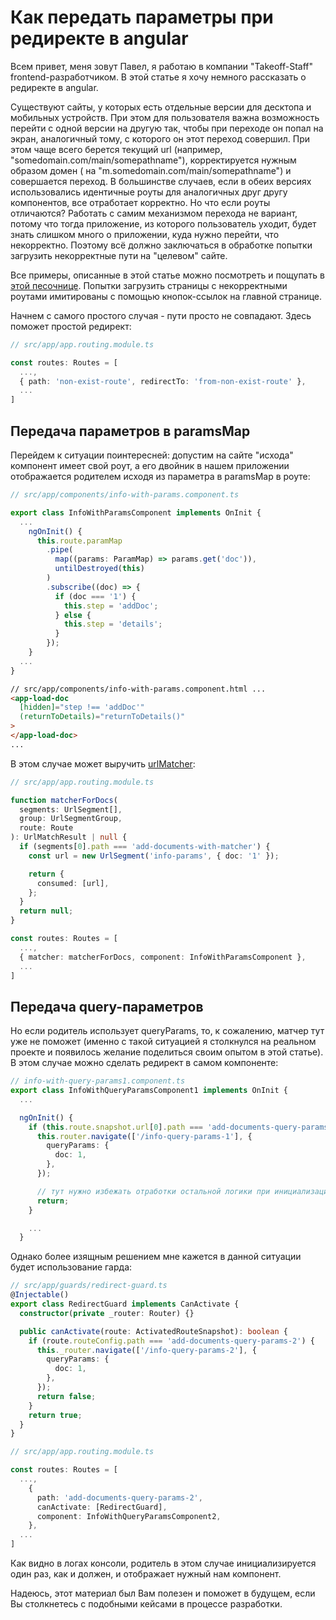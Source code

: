 # Как передать параметры при редиректе в angular

Всем привет, меня зовут Павел, я работаю в компании "Takeoff-Staff" frontend-разработчиком. В этой статье я хочу немного рассказать о редиректе в angular.

Существуют сайты, у которых есть отдельные версии для десктопа и мобильных устройств. При этом для пользователя важна возможность перейти с одной версии на другую так, чтобы при переходе он попал на экран, аналогичный тому, с которого он этот переход совершил. При этом чаще всего берется текущий url (например, "somedomain.com/main/somepathname"), корректируется нужным образом домен ( на "m.somedomain.com/main/somepathname") и совершается переход. В большинстве случаев, если в обеих версиях использовались идентичные роуты для аналогичных друг другу компонентов, все отработает корректно. Но что если роуты отличаются? Работать с самим механизмом перехода не вариант, потому что тогда приложение, из которого пользователь уходит, будет знать слишком много о приложении, куда нужно перейти, что некорректно. Поэтому всё должно заключаться в обработке попытки загрузить некорректные пути на "целевом" сайте.

Все примеры, описанные в этой статье можно посмотреть и пощупать в [этой песочнице](https://stackblitz.com/edit/angular-ivy-kuzpjr). Попытки загрузить страницы с некорректными роутами имитированы с помощью кнопок-ссылок на главной странице.

Начнем c самого простого случая - пути просто не совпадают. Здесь поможет простой редирект:

```ts
// src/app/app.routing.module.ts

const routes: Routes = [
  ...,
  { path: 'non-exist-route', redirectTo: 'from-non-exist-route' },
  ...
]
```

## Передача параметров в paramsMap

Перейдем к ситуации поинтересней: допустим на сайте "исхода" компонент имеет свой роут, а его двойник в нашем приложении отображается родителем исходя из параметра в paramsMap в роуте:

```ts
// src/app/components/info-with-params.component.ts

export class InfoWithParamsComponent implements OnInit {
  ...
    ngOnInit() {
      this.route.paramMap
        .pipe(
          map((params: ParamMap) => params.get('doc')),
          untilDestroyed(this)
        )
        .subscribe((doc) => {
          if (doc === '1') {
            this.step = 'addDoc';
          } else {
            this.step = 'details';
          }
        });
    }
  ...
}
```

```html
// src/app/components/info-with-params.component.html ...
<app-load-doc
  [hidden]="step !== 'addDoc'"
  (returnToDetails)="returnToDetails()"
>
</app-load-doc>
...
```

В этом случае может выручить [urlMatcher](https://angular.io/api/router/UrlMatcher):

```ts
// src/app/app.routing.module.ts

function matcherForDocs(
  segments: UrlSegment[],
  group: UrlSegmentGroup,
  route: Route
): UrlMatchResult | null {
  if (segments[0].path === 'add-documents-with-matcher') {
    const url = new UrlSegment('info-params', { doc: '1' });

    return {
      consumed: [url],
    };
  }
  return null;
}

const routes: Routes = [
  ...,
  { matcher: matcherForDocs, component: InfoWithParamsComponent },
  ...
]
```

## Передача query-параметров

Но если родитель использует queryParams, то, к сожалению, матчер тут уже не поможет (именно с такой ситуацией я столкнулся на реальном проекте и появилось желание поделиться своим опытом в этой статье). В этом случае можно сделать редирект в самом компоненте:

```ts
// info-with-query-params1.component.ts
export class InfoWithQueryParamsComponent1 implements OnInit {
  ...

  ngOnInit() {
    if (this.route.snapshot.url[0].path === 'add-documents-query-params-1') {
      this.router.navigate(['/info-query-params-1'], {
        queryParams: {
          doc: 1,
        },
      });

      // тут нужно избежать отработки остальной логики при инициализации компонента, иначе это произойдёт дважды
      return;
    }

    ...
  }
```

Однако более изящным решением мне кажется в данной ситуации будет использование гарда:

```ts
// src/app/guards/redirect-guard.ts
@Injectable()
export class RedirectGuard implements CanActivate {
  constructor(private _router: Router) {}

  public canActivate(route: ActivatedRouteSnapshot): boolean {
    if (route.routeConfig.path === 'add-documents-query-params-2') {
      this._router.navigate(['/info-query-params-2'], {
        queryParams: {
          doc: 1,
        },
      });
      return false;
    }
    return true;
  }
}

// src/app/app.routing.module.ts

const routes: Routes = [
  ...,
    {
      path: 'add-documents-query-params-2',
      canActivate: [RedirectGuard],
      component: InfoWithQueryParamsComponent2,
    },
  ...
]
```

Как видно в логах консоли, родитель в этом случае инициализируется один раз, как и должен, и отображает нужный нам компонент.

Надеюсь, этот материал был Вам полезен и поможет в будущем, если Вы столкнетесь с подобными кейсами в процессе разработки.

